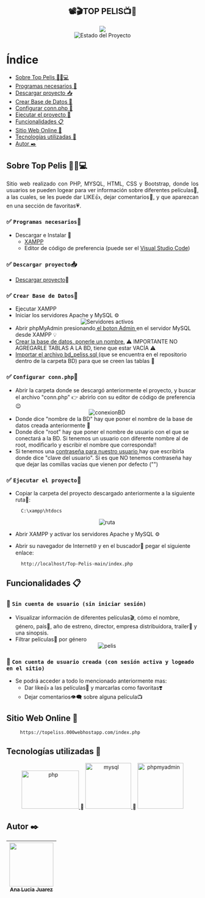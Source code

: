 <section align="center">
    <h1 align="center">📽️🎬TOP PELIS📺🍿</h1>
    <img src="https://i.pinimg.com/originals/5d/97/9d/5d979dec7f3ff0c36421af0def2c340e.jpg">
   <section align="center">
        <img src="https://img.shields.io/badge/STATE-FINISHED-green" alt="Estado del Proyecto">
   </section>
</section>


# Índice
- [Sobre Top Pelis :movie_camera::fries::computer:](#sobre-top-pelis-movie_camerafriescomputer)
- [Programas necesarios :memo:](#white_check_mark-programas-necesariosmemo)
- [Descargar proyecto :inbox_tray:](#white_check_mark-descargar-proyectoinbox_tray) 
- [Crear Base de Datos :wrench:](#white_check_mark-crear-base-de-datoswrench)
- [Configurar conn.php :nut_and_bolt:](#white_check_mark-configurar-connphpnut_and_bolt)
- [Ejecutar el proyecto :rocket:](#white_check_mark-ejecutar-el-proyectorocket)
- [Funcionalidades :clipboard:](#funcionalidades-clipboard)
- [Sitio Web Online :satellite:](#sitio-web-online-satellite)
- [Tecnologías utilizadas :hammer:](#tecnologías-utilizadas-hammer)
- [Autor :black_nib:](#autor-black_nib)


## Sobre Top Pelis :movie_camera::fries::computer:
<p align="justify">
  Sitio web realizado con PHP, MYSQL, HTML, CSS y Bootstrap, donde los usuarios se pueden logear para ver información sobre diferentes películas🎦, a las cuales, se les puede dar LIKE👍, dejar comentarios💬, y que aparezcan en una sección de favoritas💗.
</p>


### :white_check_mark: `Programas necesarios`:memo:
- Descargar e Instalar :arrow_down_small: 
  - <a href="https://www.apachefriends.org/es/index.html" target="_blank"> 
        XAMPP
    </a> 
  - Editor de código de preferencia (puede ser el <a href="https://visualstudio.microsoft.com/es/" target="_blank"> Visual Studio Code</a>) 

### :white_check_mark: `Descargar proyecto`:inbox_tray:
- [Descargar proyecto](https://github.com/manita02/Top-Pelis/archive/refs/heads/main.zip):anger:


### :white_check_mark: `Crear Base de Datos`:wrench: 
- Ejecutar XAMPP
- Iniciar los servidores Apache y MySQL ⚙️
  <section align="center">
       <img src="https://upload.wikimedia.org/wikipedia/commons/d/de/XAMPP_Windows_10.PNG" alt="Servidores activos">
  </section>
- Abrir phpMyAdmin presionando<a href="https://www.youtube.com/watch?v=giCmjKBmK6A" target="_blank"> el boton Admin </a>en el servidor MySQL desde XAMPP :bulb: 
- <a href="https://disenowebakus.net/crear-una-base-de-datos-phpmyadmin-mysql-php.php" target="_blank"> Crear la base de datos, ponerle un nombre.</a> ⚠️ IMPORTANTE NO AGREGARLE TABLAS A LA BD, tiene que estar VACÍA ⚠️  
- <a href="https://help.one.com/hc/es/articles/115005588189--C%C3%B3mo-importar-una-base-de-datos-a-phpMyAdmin-" target="_blank"> Importar el archivo bd_peliss.sql </a>(que se encuentra en el repositorio dentro de la carpeta BD) para que se creen las tablas :triangular_flag_on_post: 


### :white_check_mark: `Configurar conn.php`:nut_and_bolt:
- Abrir la carpeta donde se descargó anteriormente el proyecto, y buscar el archivo "conn.php" 👉 abrirlo con su editor de código de preferencia😉
  <section align="center">
    <img src="https://imgfz.com/i/gmV3J5X.jpeg" alt="conexionBD">
  </section>
- Donde dice "nombre de la BD" hay que poner el nombre de la base de datos creada anteriormente :link:
- Donde dice "root" hay que poner el nombre de usuario con el que se conectará a la BD. Si tenemos un usuario con diferente nombre al de root, modificarlo y escribir el nombre que corresponda:bangbang: 
- Si tenemos una <a href="https://www.mclibre.org/consultar/webapps/lecciones/phpmyadmin-1-soluciones.html" target="_blank"> contraseña para nuestro usuario </a> hay que escribirla donde dice "clave del usuario". Si es que NO tenemos contraseña hay que dejar las comillas vacías que vienen por defecto ("")
    

### :white_check_mark: `Ejecutar el proyecto`:rocket:
- Copiar la carpeta del proyecto descargado anteriormente a la siguiente ruta📌: 
  ```
    C:\xampp\htdocs
  ```
  <section align="center">
    <img src="https://imgfz.com/i/7Ll3oVI.jpeg" alt="ruta">
  </section>

 - Abrir XAMPP y activar los servidores Apache y MySQL ⚙️
 - Abrir su navegador de Internet🌐 y en el buscador🔎 pegar el siguiente enlace: 
    ```
      http://localhost/Top-Pelis-main/index.php
    ```


## Funcionalidades :clipboard:
### :red_circle: `Sin cuenta de usuario (sin iniciar sesión)`
- Visualizar información de diferentes películas🎬, cómo el nombre, género, país🏁, año de estreno, director, empresa distribuidora, trailer🎥 y una sinopsis. 
- Filtrar películas📼 por género
  <section align="center">
    <img src="https://play-lh.googleusercontent.com/5UmiKCiL3tCpKtClWGXazB45bjA_gp0h_1DoRRgg1DXmj1zqWceAz-elMaIMiZgxKHU" alt="pelis">
  </section>
### :large_blue_circle: `Con cuenta de usuario creada (con sesión activa y logeado en el sitio) `
- Se podrá acceder a todo lo mencionado anteriormente mas:
	- Dar like👍 a las películas🍿 y marcarlas como favoritas❣️
	- Dejar comentarios👁️‍🗨️ sobre alguna película📺

## Sitio Web Online :satellite:
```bash
     https://topeliss.000webhostapp.com/index.php
```

## Tecnologías utilizadas :hammer:
<section align="center">
<a href="https://www.php.net/manual/es/intro-whatis.php" target="_blank"> <img src="https://upload.wikimedia.org/wikipedia/commons/thumb/2/27/PHP-logo.svg/2560px-PHP-logo.svg.png" alt="php" width="150" height="100"/> </a> 📣
<a href="https://www.ionos.es/digitalguide/servidores/know-how/que-es-mysql/#:~:text=MySQL%20es%20un%20sistema%20de,por%20ejemplo%2C%20WordPress%20y%20TYPO3." target="_blank"> <img class="img" src="https://styles.redditmedia.com/t5_2qm6k/styles/communityIcon_dhjr6guc03x51.png" alt="mysql" width="120" height="120"/> </a> 📣
<a href="https://www.phpmyadmin.net/" target="_blank"> <img class="img" src="https://www.techspot.com/images2/downloads/topdownload/2014/05/phpMyAdmin.png" alt="phpmyadmin" width="120" height="120"/> </a>
</section>


## Autor :black_nib:
| [<img src="https://i.pinimg.com/564x/c3/f6/16/c3f6166d32ceae00cf83f2e900011219.jpg" width=115><br><sub>Ana Lucia Juarez</sub>](https://github.com/manita02) | 
| :---: |
